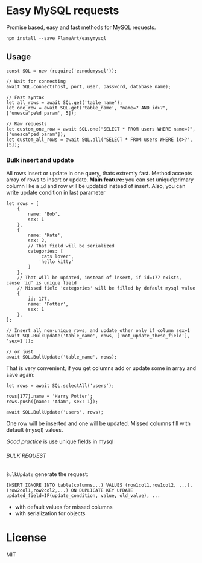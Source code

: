 # Easy MySQL requests

Promise based, easy and fast methods for MySQL requests.

    npm install --save FlameArt/easymysql

## Usage

```
const SQL = new (require('eznodemysql'));

// Wait for connecting
await SQL.connect(host, port, user, password, database_name);

// Fast syntax
let all_rows = await SQL.get('table_name');
let one_row = await SQL.get('table_name', "name=? AND id>?", ['unesca"pe%d param', 5]);

// Raw requests
let custom_one_row = await SQL.one("SELECT * FROM users WHERE name=?", ['unesca"ped param']);
let custom_all_rows = await SQL.all("SELECT * FROM users WHERE id>?", [5]);
```

### Bulk insert and update

All rows insert or update in one query, thats extremly fast.
Method accepts array of rows to insert or update.
**Main feature:** you can set unique\primary column like a `id` and row will be updated instead of insert.
Also, you can write update condition in last parameter

```
let rows = [
    {
        name: 'Bob',
        sex: 1
    },
    {
        name: 'Kate',
        sex: 2,
        // That field will be serialized
        categories: [
            'cats lover',
            'hello kitty'
        ]
    },
    // That will be updated, instead of insert, if id=177 exists, cause 'id' is unique field
    // Missed field 'categories' will be filled by default mysql value
    {
        id: 177,
        name: 'Potter',
        sex: 1
    },
];

// Insert all non-unique rows, and update other only if column sex=1
await SQL.BulkUpdate('table_name', rows, ['not_update_these_field'], 'sex=1']);

// or just
await SQL.BulkUpdate('table_name', rows);

```

That is very convenient, if you get columns add or update some in array and save again:

```
let rows = await SQL.selectAll('users');

rows[177].name = 'Harry Potter';
rows.push({name: 'Adam', sex: 1});

await SQL.BulkUpdate('users', rows);
```

One row will be inserted and one will be updated. Missed columns fill with default (mysql) values.

*Good practice* is use unique fields in mysql

###### BULK REQUEST

`BulkUpdate` generate the request:

    INSERT IGNORE INTO table(columns...) VALUES (row1col1,row1col2, ...), (row2col1,row2col2,...) ON DUPLICATE KEY UPDATE updated_field=IF(update_condition, value, old_value), ...
    
* with default values for missed columns
* with serialization for objects

# License
MIT